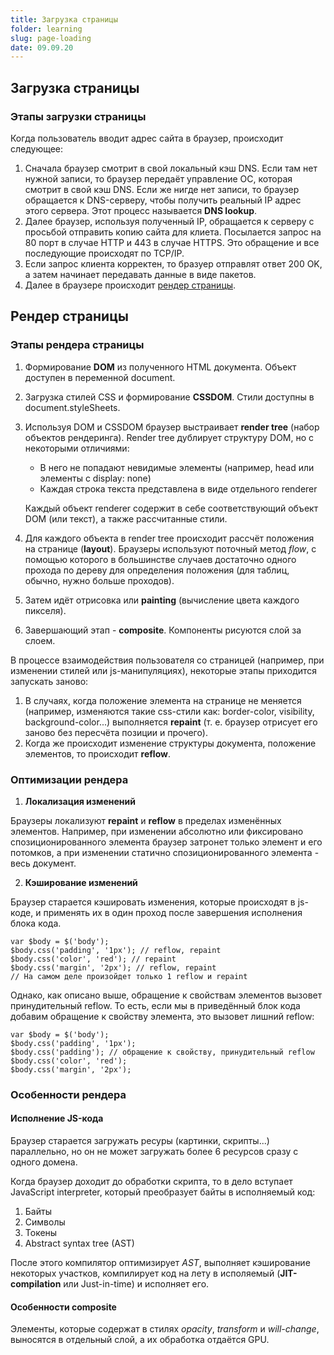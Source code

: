 ```yaml
---
title: Загрузка страницы
folder: learning
slug: page-loading
date: 09.09.20
---
```

## Загрузка страницы
### Этапы загрузки страницы
Когда пользователь вводит адрес сайта в браузер, происходит следующее:
1. Сначала браузер смотрит в свой локальный кэш DNS. Если там нет нужной записи, то браузер передаёт управление ОС, которая смотрит в свой кэш DNS. Если же нигде нет записи, то браузер обращается к DNS-серверу, чтобы получить реальный IP адрес этого сервера. Этот процесс называется **DNS lookup**.
2. Далее браузер, используя полученный IP, обращается к серверу с просьбой отправить копию сайта для клиета. Посылается запрос на 80 порт в случае HTTP и 443 в случае HTTPS. Это обращение и все последующие происходят по TCP/IP.
3. Если запрос клиента корректен, то бразуер отправлят ответ 200 OK, а затем начинает передавать данные в виде пакетов.
4. Далее в браузере происходит [рендер страницы](#рендер-страницы).

##  Рендер страницы
### Этапы рендера страницы

1) Формирование **DOM** из полученного HTML документа. Объект доступен в переменной document.
2) Загрузка стилей CSS и формирование **CSSDOM**. Стили доступны в document.styleSheets.
3) Используя DOM и CSSDOM браузер выстраивает **render tree** (набор объектов рендеринга). Render tree дублирует структуру DOM, но с некоторыми отличиями:
	- В него не попадают невидимые элементы (например, head или элементы с display: none)
	- Каждая строка текста представлена в виде отдельного renderer
	
	Каждый объект renderer содержит в себе соответствующий объект DOM (или текст), а также рассчитанные стили. 
4) Для каждого объекта в render tree происходит рассчёт положения на странице (**layout**). Браузеры используют поточный метод *flow*, с помощью которого в большинстве случаев достаточно одного прохода по дереву для определения положения (для таблиц, обычно, нужно больше проходов).
5) Затем идёт отрисовка или **painting** (вычисление цвета каждого пикселя).
6) Завершающий этап - **composite**. Компоненты рисуются слой за слоем.

В процессе взаимодействия пользователя со страницей (например, при изменении стилей или js-манипуляциях), некоторые этапы приходится запускать заново:

1) В случаях, когда положение элемента на странице не меняется (например, изменяются такие css-стили как: border-color, visibility, background-color...) выполняется **repaint** (т. е. браузер отрисует его заново без пересчёта позиции и прочего).
2) Когда же происходит изменение структуры документа, положение элементов, то происходит **reflow**.

### Оптимизации рендера

1. **Локализация изменений**

Браузеры локализуют **repaint** и **reflow** в пределах изменённых элементов. Например, при изменении абсолютно или фиксировано спозиционированного элемента браузер затронет только элемент и его потомков, а при изменении статично спозиционированного элемента - весь документ.

2. **Кэширование изменений**

Браузер старается кэшировать изменения, которые происходят в js-коде, и применять их в один проход после завершения исполнения блока кода. 
```
var $body = $('body');
$body.css('padding', '1px'); // reflow, repaint
$body.css('color', 'red'); // repaint
$body.css('margin', '2px'); // reflow, repaint
// На самом деле произойдет только 1 reflow и repaint
```
Однако, как описано выше, обращение к свойствам элементов вызовет принудительный reflow. То есть, если мы в приведённый блок кода добавим обращение к свойству элемента, это вызовет лишний reflow:
```
var $body = $('body');
$body.css('padding', '1px');
$body.css('padding'); // обращение к свойству, принудительный reflow
$body.css('color', 'red');
$body.css('margin', '2px');
```

### Особенности рендера

#### Исполнение JS-кода
Браузер старается загружать ресуры (картинки, скрипты...) параллельно, но он не может загружать более 6 ресурсов сразу с одного домена.

Когда браузер доходит до обработки скрипта, то в дело вступает JavaScript interpreter, который преобразует байты в исполняемый код:
1) Байты
2) Символы
3) Токены
4) Abstract syntax tree (AST)

После этого компилятор оптимизирует *AST*, выполняет кэширование некоторых участков, компилирует код на лету в исполяемый (**JIT-compilation** или Just-in-time) и исполняет его.

#### Особенности **composite**
Элементы, которые содержат в стилях *opacity*, *transform* и *will-change*, выносятся в отдельный слой, а их обработка отдаётся GPU.